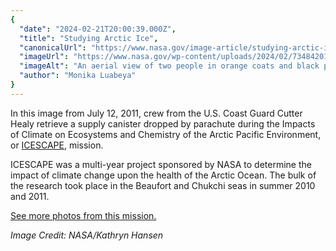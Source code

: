 ```yaml
---
{
  "date": "2024-02-21T20:00:39.000Z",
  "title": "Studying Arctic Ice",
  "canonicalUrl": "https://www.nasa.gov/image-article/studying-arctic-ice/",
  "imageUrl": "https://www.nasa.gov/wp-content/uploads/2024/02/7348420132-79aab0d0d9-o.jpg",
  "imageAlt": "An aerial view of two people in orange coats and black pants standing on a piece of ice. One is close to the edge and bending over while picking up a canister. The edges of the ice scalloped and almost lace-like in appearance. The water visible ranges from light to deeper blues.",
  "author": "Monika Luabeya"
}
---
```


In this image from July 12, 2011, crew from the U.S. Coast Guard Cutter Healy retrieve a supply canister dropped by parachute during the Impacts of Climate on Ecosystems and Chemistry of the Arctic Pacific Environment, or [ICESCAPE](https://blogs.nasa.gov/icescape/), mission.

ICESCAPE was a multi-year project sponsored by NASA to determine the impact of climate change upon the health of the Arctic Ocean. The bulk of the research took place in the Beaufort and Chukchi seas in summer 2010 and 2011.

[See more photos from this mission.](https://www.flickr.com/photos/gsfc/albums/72157630073256414/)

_Image Credit: NASA/Kathryn Hansen_
